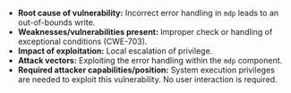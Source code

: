 - **Root cause of vulnerability:** Incorrect error handling in `mdp` leads to an out-of-bounds write.
- **Weaknesses/vulnerabilities present:** Improper check or handling of exceptional conditions (CWE-703).
- **Impact of exploitation:** Local escalation of privilege.
- **Attack vectors:** Exploiting the error handling within the `mdp` component.
- **Required attacker capabilities/position:** System execution privileges are needed to exploit this vulnerability. No user interaction is required.